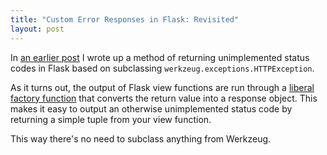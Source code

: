```yaml
---
title: "Custom Error Responses in Flask: Revisited"
layout: post
---
```


In [an earlier post](http://xor.lonnen.com/2012/12/30/custom-flask-error.html) I wrote up a method of returning unimplemented status codes in Flask based on subclassing `werkzeug.exceptions.HTTPException`.

As it turns out, the output of Flask view functions are run through a [liberal factory function](http://flask.pocoo.org/docs/api/#flask.Flask.make_response) that converts the return value into a response object. This makes it easy to output an otherwise unimplemented status code by returning a simple tuple from your view function.

<script src="https://gist.github.com/lonnen/5338856.js"></script>

This way there's no need to subclass anything from Werkzeug.
